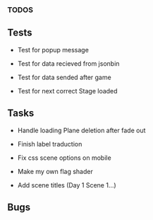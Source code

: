 ### TODOS

## Tests

- Test for popup message

- Test for data recieved from jsonbin

- Test for data sended after game

- Test for next correct Stage loaded

## Tasks

- Handle loading Plane deletion after fade out

- Finish label traduction

- Fix css scene options on mobile

- Make my own flag shader

- Add scene titles (Day 1 Scene 1...)

## Bugs